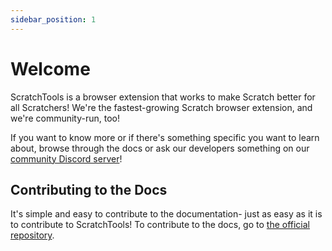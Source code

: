 ```yaml
---
sidebar_position: 1
---
```


# Welcome
ScratchTools is a browser extension that works to make Scratch better for all Scratchers! We're the fastest-growing Scratch browser extension, and we're community-run, too!

If you want to know more or if there's something specific you want to learn about, browse through the docs or ask our developers something on our [community Discord server](https://scratchtools.app/discord)!

## Contributing to the Docs
It's simple and easy to contribute to the documentation- just as easy as it is to contribute to ScratchTools! To contribute to the docs, go to [the official repository](https://github.com/stforscratch/docs).
